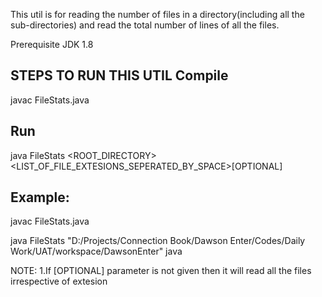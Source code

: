 This util is for reading the number of files in a directory(including all the sub-directories) and read the total number of lines of all the files.

Prerequisite
JDK 1.8

STEPS TO RUN THIS UTIL
Compile
--------
javac FileStats.java

Run
---
java FileStats <ROOT_DIRECTORY> <LIST_OF_FILE_EXTESIONS_SEPERATED_BY_SPACE>[OPTIONAL]

Example:
---------
javac FileStats.java

java FileStats "D:/Projects/Connection Book/Dawson Enter/Codes/Daily Work/UAT/workspace/DawsonEnter" java

NOTE:
1.If [OPTIONAL] parameter is not given then it will read all the files irrespective of extesion
